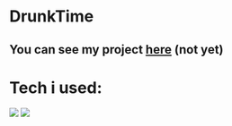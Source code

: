 # DrunkTime
## You can see my project <a href=''>here</a> (not yet)
# Tech i used:
<img src='https://img.shields.io/badge/react_native-%2320232a.svg?style=for-the-badge&logo=react&logoColor=%2361DAFB'/> <img src='https://img.shields.io/badge/React_Router-CA4245?style=for-the-badge&logo=react-router&logoColor=white'/>
